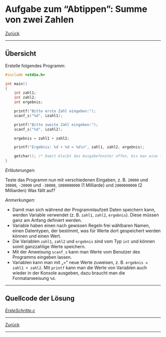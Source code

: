 # Aufgabe zum &ldquo;Abtippen&rdquo;: Summe von zwei Zahlen

[Zurück](./../Exercises.md)

---

## Übersicht

Erstelle folgendes Programm:

```c
#include <stdio.h>

int main()
{
    int zahl1;
    int zahl2;
    int ergebnis;

    printf("Bitte erste Zahl eingeben:");
    scanf_s("%d", &zahl1);

    printf("Bitte zweite Zahl eingeben:");
    scanf_s("%d", &zahl2);

    ergebnis = zahl1 + zahl2;

    printf("Ergebnis: %d + %d = %d\n", zahl1, zahl2, ergebnis);

    getchar(); /* Damit bleibt das Ausgabefenster offen, bis man eine Taste drueckt. */
}
```

*Erläuterungen*:

Teste das Programm nun mit verschiedenen Eingaben, z. B. `20000` und `30000`, `-20000` und
`-30000`, `1000000000` (1 Milliarde) und `2000000000` (2 Milliarden)
Was fällt auf?

*Anmerkungen*:
  * Damit man sich während der Programmlaufzeit Daten speichern kann, werden Variable
    verwendet (z. B. `zahl1`, `zahl2`, `ergebnis`). Diese müssen ganz am Anfang definiert werden.
  * Variable haben einen nach gewissen Regeln frei wählbaren Namen, einen Datentypen,
   der bestimmt, was für Werte dort gespeichert werden können und einen Wert.
  * Die Variablen `zahl1`, `zahl2` und `ergebnis` sind vom Typ `int` und können somit ganzzahlige
    Werte speichern.
  * Mit der Anweisung `scanf_s` kann man Werte vom Benutzer des Programms eingeben lassen.
  * Variablen kann man mit „=“ neue Werte zuweisen, z. B. `ergebnis = zahl1 + zahl2`.
    Mit `printf` kann man die Werte von Variablen auch wieder in der Konsole ausgeben, dazu braucht
    man die Formatanweisung `%d`.


---

## Quellcode der Lösung

[*ErsteSchritte.c*](./ErsteSchritte.c)<br />


---

[Zurück](./../Exercises.md)

---


